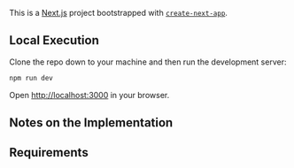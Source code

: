 This is a [Next.js](https://nextjs.org/) project bootstrapped with [`create-next-app`](https://github.com/vercel/next.js/tree/canary/packages/create-next-app).

## Local Execution

Clone the repo down to your machine and then run the development server:

```bash
npm run dev
```

Open [http://localhost:3000](http://localhost:3000) in your browser.

## Notes on the Implementation

## Requirements
